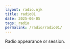 ```yaml
---
layout: radio.njk
title: radio01
date: 2025-06-05
tags: radio
permalink: /radio/radio01/
---
```


Radio appearance or session.
